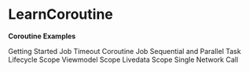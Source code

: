 # LearnCoroutine

<b>Coroutine Examples</b>

Getting Started
Job Timeout
Coroutine Job
Sequential and Parallel Task
Lifecycle Scope
Viewmodel Scope
Livedata Scope
Single Network Call
